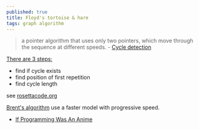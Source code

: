 ```yaml
---
published: true
title: Floyd's tortoise & hare
tags: graph algorithm
---
```

> a pointer algorithm that uses only two pointers, which move through the sequence at different speeds. - [Cycle detection](https://en.wikipedia.org/wiki/Cycle_detection)

[There are 3 steps:](https://en.wikipedia.org/wiki/Cycle_detection#Floyd's_tortoise_and_hare)
- find if cycle exists
- find position of first repetition
- find cycle length

see [rosettacode.org](http://rosettacode.org/wiki/Cycle_detection#Ruby)

[Brent's algorithm](https://en.wikipedia.org/wiki/Cycle_detection#Brent's_algorithm) use a faster model with progressive speed.

- [If Programming Was An Anime](https://www.youtube.com/watch?v=pKO9UjSeLew)
